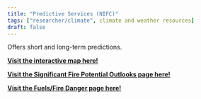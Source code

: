 ```yaml
---
title: "Predictive Services (NIFC)"
tags: ["researcher/climate", climate and weather resources]
draft: false
---
```


Offers short and long-term predictions.

[**Visit the interactive map here!**](https://www.nifc.gov/nicc/geographic-areas)

[**Visit the Significant Fire Potential Outlooks page here!**](https://www.nifc.gov/nicc/predictive-services/outlooks)

[**Visit the Fuels/Fire Danger page here!**](https://www.nifc.gov/nicc/predictive-services/fuels-fire-danger)



